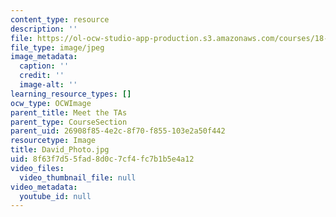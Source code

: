 ```yaml
---
content_type: resource
description: ''
file: https://ol-ocw-studio-app-production.s3.amazonaws.com/courses/18-03sc-differential-equations-fall-2011/8f63f7d55fad8d0c7cf4fc7b1b5e4a12_David_Photo.jpg
file_type: image/jpeg
image_metadata:
  caption: ''
  credit: ''
  image-alt: ''
learning_resource_types: []
ocw_type: OCWImage
parent_title: Meet the TAs
parent_type: CourseSection
parent_uid: 26908f85-4e2c-8f70-f855-103e2a50f442
resourcetype: Image
title: David_Photo.jpg
uid: 8f63f7d5-5fad-8d0c-7cf4-fc7b1b5e4a12
video_files:
  video_thumbnail_file: null
video_metadata:
  youtube_id: null
---
```

